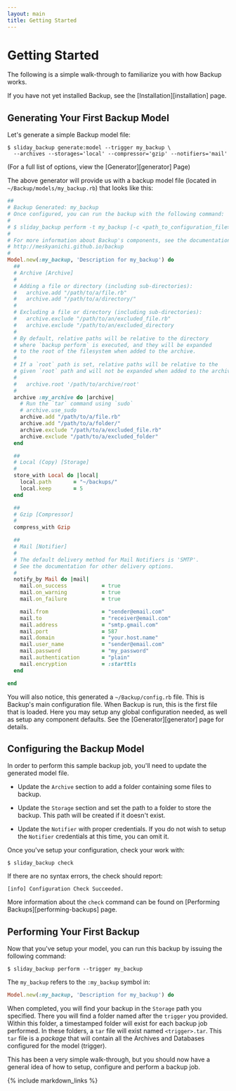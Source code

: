 ```yaml
---
layout: main
title: Getting Started
---
```


Getting Started
===============

The following is a simple walk-through to familiarize you with how Backup works.

If you have not yet installed Backup, see the [Installation][installation] page.

Generating Your First Backup Model
----------------------------------

Let's generate a simple Backup model file:

    $ sliday_backup generate:model --trigger my_backup \
      --archives --storages='local' --compressor='gzip' --notifiers='mail'

(For a full list of options, view the [Generator][generator] Page)

The above generator will provide us with a backup model file (located in `~/Backup/models/my_backup.rb`) that looks like this:

```rb
##
# Backup Generated: my_backup
# Once configured, you can run the backup with the following command:
#
# $ sliday_backup perform -t my_backup [-c <path_to_configuration_file>]
#
# For more information about Backup's components, see the documentation at:
# http://meskyanichi.github.io/backup
#
Model.new(:my_backup, 'Description for my_backup') do
  ##
  # Archive [Archive]
  #
  # Adding a file or directory (including sub-directories):
  #   archive.add "/path/to/a/file.rb"
  #   archive.add "/path/to/a/directory/"
  #
  # Excluding a file or directory (including sub-directories):
  #   archive.exclude "/path/to/an/excluded_file.rb"
  #   archive.exclude "/path/to/an/excluded_directory
  #
  # By default, relative paths will be relative to the directory
  # where `backup perform` is executed, and they will be expanded
  # to the root of the filesystem when added to the archive.
  #
  # If a `root` path is set, relative paths will be relative to the
  # given `root` path and will not be expanded when added to the archive.
  #
  #   archive.root '/path/to/archive/root'
  #
  archive :my_archive do |archive|
    # Run the `tar` command using `sudo`
    # archive.use_sudo
    archive.add "/path/to/a/file.rb"
    archive.add "/path/to/a/folder/"
    archive.exclude "/path/to/a/excluded_file.rb"
    archive.exclude "/path/to/a/excluded_folder"
  end

  ##
  # Local (Copy) [Storage]
  #
  store_with Local do |local|
    local.path       = "~/backups/"
    local.keep       = 5
  end

  ##
  # Gzip [Compressor]
  #
  compress_with Gzip

  ##
  # Mail [Notifier]
  #
  # The default delivery method for Mail Notifiers is 'SMTP'.
  # See the documentation for other delivery options.
  #
  notify_by Mail do |mail|
    mail.on_success           = true
    mail.on_warning           = true
    mail.on_failure           = true

    mail.from                 = "sender@email.com"
    mail.to                   = "receiver@email.com"
    mail.address              = "smtp.gmail.com"
    mail.port                 = 587
    mail.domain               = "your.host.name"
    mail.user_name            = "sender@email.com"
    mail.password             = "my_password"
    mail.authentication       = "plain"
    mail.encryption           = :starttls
  end

end
```

You will also notice, this generated a `~/Backup/config.rb` file. This is Backup's main configuration file.
When Backup is run, this is the first file that is loaded. Here you may setup any global configuration needed, as well
as setup any component defaults. See the [Generator][generator] page for details.


Configuring the Backup Model
----------------------------

In order to perform this sample backup job, you'll need to update the generated model file.

- Update the `Archive` section to add a folder containing some files to backup.

- Update the `Storage` section and set the path to a folder to store the backup. This path will be created if it
doesn't exist.

- Update the `Notifier` with proper credentials. If you do not wish to setup the `Notifier` credentials at this time,
  you can omit it.

Once you've setup your configuration, check your work with:

    $ sliday_backup check

If there are no syntax errors, the check should report:

    [info] Configuration Check Succeeded.

More information about the `check` command can be found on [Performing Backups][performing-backups] page.


Performing Your First Backup
----------------------------

Now that you've setup your model, you can run this backup by issuing the following command:

    $ sliday_backup perform --trigger my_backup

The `my_backup` refers to the `:my_backup` symbol in:

``` rb
Model.new(:my_backup, 'Description for my_backup') do
```

When completed, you will find your backup in the `Storage` path you specified. There you will find a folder named after
the `trigger` you provided. Within this folder, a timestamped folder will exist for each backup job performed. In these
folders, a `tar` file will exist named `<trigger>.tar`. This `tar` file is a _package_ that will contain all the
Archives and Databases configured for the model (trigger).


This has been a very simple walk-through, but you should now have a general idea of how to setup, configure and perform
a backup job.

{% include markdown_links %}
